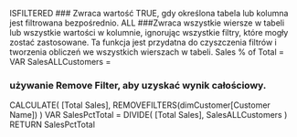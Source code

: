 ISFILTERED ### Zwraca wartość TRUE, gdy określona tabela lub kolumna jest filtrowana bezpośrednio.
ALL ###Zwraca wszystkie wiersze w tabeli lub wszystkie wartości w kolumnie, ignorując wszystkie filtry, które mogły zostać zastosowane. Ta funkcja jest przydatna do czyszczenia filtrów i tworzenia obliczeń we wszystkich wierszach w tabeli.
Sales % of Total =
VAR SalesALLCustomers =


### używanie Remove Filter, aby uzyskać wynik całościowy.
CALCULATE(
          [Total Sales],
          REMOVEFILTERS(dimCustomer[Customer Name])
)
VAR SalesPctTotal =
DIVIDE(
    [Total Sales],
    SalesALLCustomers
)
RETURN
SalesPctTotal



